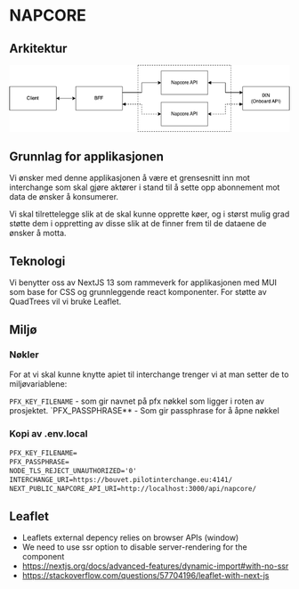 # NAPCORE

## Arkitektur

![Architecture](/public/architecture.png)

## Grunnlag for applikasjonen

Vi ønsker med denne applikasjonen å være et grensesnitt inn mot interchange som
skal gjøre aktører i stand til å sette opp abonnement mot data de ønsker
å konsumerer.

Vi skal tilrettelegge slik at de skal kunne opprette køer, og i størst mulig
grad støtte dem i oppretting av disse slik at de finner frem til de dataene de
ønsker å motta.

## Teknologi

Vi benytter oss av NextJS 13 som rammeverk for applikasjonen med MUI som base
for CSS og grunnleggende react komponenter. For støtte av QuadTrees vil vi bruke
Leaflet.

## Miljø

### Nøkler

For at vi skal kunne knytte apiet til interchange trenger vi at man setter de to miljøvariablene:

`PFX_KEY_FILENAME` - som gir navnet på pfx nøkkel som ligger i roten av prosjektet.
`PFX_PASSPHRASE\*\* - Som gir passphrase for å åpne nøkkel

### Kopi av .env.local

```
PFX_KEY_FILENAME=
PFX_PASSPHRASE=
NODE_TLS_REJECT_UNAUTHORIZED='0'
INTERCHANGE_URI=https://bouvet.pilotinterchange.eu:4141/
NEXT_PUBLIC_NAPCORE_API_URI=http://localhost:3000/api/napcore/
```

## Leaflet

- Leaflets external depency relies on browser APIs (window)
- We need to use ssr option to disable server-rendering for the component
- https://nextjs.org/docs/advanced-features/dynamic-import#with-no-ssr
- https://stackoverflow.com/questions/57704196/leaflet-with-next-js
